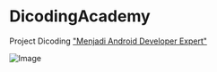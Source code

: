 # DicodingAcademy

Project Dicoding ["Menjadi Android Developer Expert"](https://www.dicoding.com/academies/14?course_ref=35e033cbc7b3471ddc43b7e4)

![Image](https://oi1181.photobucket.com/albums/x435/Ramustha/menjadi_android_developer_expert_image_051017204947.jpg)
